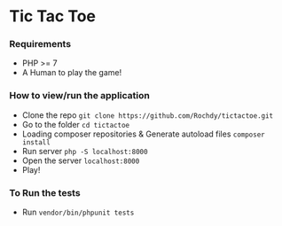 # Tic Tac Toe

### Requirements
* PHP >= 7
* A Human to play the game!

### How to view/run the application
* Clone the repo ```git clone https://github.com/Rochdy/tictactoe.git```
* Go to the folder ```cd tictactoe```
* Loading composer repositories & Generate autoload files ```composer install```
* Run server ```php -S localhost:8000```
* Open the server ```localhost:8000```
* Play!

### To Run the tests
* Run ```vendor/bin/phpunit tests```